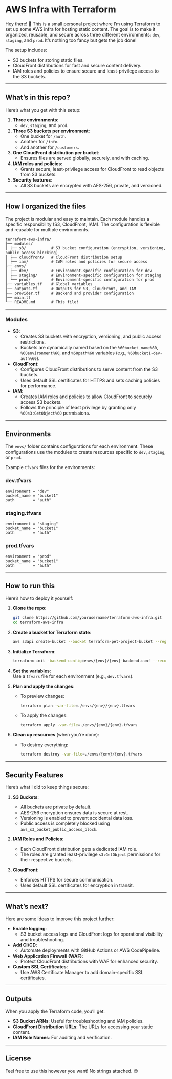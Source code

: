 # AWS Infra with Terraform

Hey there! 👋 This is a small personal project where I’m using Terraform to set up some AWS infra for hosting static content. The goal is to make it organized, reusable, and secure across three different environments: `dev`, `staging`, and `prod`. It’s nothing too fancy but gets the job done!

The setup includes:
- S3 buckets for storing static files.
- CloudFront distributions for fast and secure content delivery.
- IAM roles and policies to ensure secure and least-privilege access to the S3 buckets.

---

## What’s in this repo?

Here’s what you get with this setup:

1. **Three environments**:
    - `dev`, `staging`, and `prod`.
2. **Three S3 buckets per environment**:
    - One bucket for `/auth`.
    - Another for `/info`.
    - And another for `/customers`.
3. **One CloudFront distribution per bucket**:
    - Ensures files are served globally, securely, and with caching.
4. **IAM roles and policies**:
    - Grants secure, least-privilege access for CloudFront to read objects from S3 buckets.
5. **Security features**:
    - All S3 buckets are encrypted with AES-256, private, and versioned.

---

## How I organized the files

The project is modular and easy to maintain. Each module handles a specific responsibility (S3, CloudFront, IAM). The configuration is flexible and reusable for multiple environments.

```  
terraform-aws-infra/
├── modules/
│ ├── s3/           # S3 bucket configuration (encryption, versioning, public access blocking)
│ ├── cloudfront/   # CloudFront distribution setup
│ ├── iam/          # IAM roles and policies for secure access
├── envs/
│ ├── dev/          # Environment-specific configuration for dev
│ ├── staging/      # Environment-specific configuration for staging
│ └── prod/         # Environment-specific configuration for prod
├── variables.tf    # Global variables
├── outputs.tf      # Outputs for S3, CloudFront, and IAM
├── provider.tf     # Backend and provider configuration
├── main.tf  
└── README.md       # This file!
```

---

### **Modules**

- **S3**:
    - Creates S3 buckets with encryption, versioning, and public access restrictions.
    - Buckets are dynamically named based on the `%60bucket_name%60`, `%60environment%60`, and `%60path%60` variables (e.g., `%60bucket1-dev-auth%60`).
- **CloudFront**:
    - Configures CloudFront distributions to serve content from the S3 buckets.
    - Uses default SSL certificates for HTTPS and sets caching policies for performance.
- **IAM**:
    - Creates IAM roles and policies to allow CloudFront to securely access S3 buckets.
    - Follows the principle of least privilege by granting only `%60s3:GetObject%60` permissions.

---

## Environments

The `envs/` folder contains configurations for each environment. These configurations use the modules to create resources specific to `dev`, `staging`, or `prod`.

Example `tfvars` files for the environments:

### **dev.tfvars**
```hcl  
environment = "dev"  
bucket_name = "bucket1"  
path        = "auth"  
```

### **staging.tfvars**
```hcl  
environment = "staging"  
bucket_name = "bucket1"  
path        = "auth"  
```

### **prod.tfvars**
```hcl  
environment = "prod"  
bucket_name = "bucket1"  
path        = "auth"  
```

---

## How to run this

Here’s how to deploy it yourself:

1. **Clone the repo**:  
   ```bash  
   git clone https://github.com/yourusername/terraform-aws-infra.git  
   cd terraform-aws-infra  
   ```

2. **Create a bucket for Terraform state**:  
   ```bash  
   aws s3api create-bucket --bucket terraform-pet-project-bucket --region eu-central-1 --create-bucket-configuration LocationConstraint=eu-central-1  
   ```

3. **Initialize Terraform**:  
   ```bash  
   terraform init -backend-config=envs/{env}/{env}-backend.conf --reconfigure

   ```

4. **Set the variables**:  
   Use a `tfvars` file for each environment (e.g., `dev.tfvars`).

5. **Plan and apply the changes**:
    - To preview changes:
      ```bash  
      terraform plan -var-file=./envs/{env}/{env}.tfvars
      ```
    - To apply the changes:
      ```bash  
      terraform apply -var-file=./envs/{env}/{env}.tfvars
      ```

6. **Clean up resources** (when you're done):
    - To destroy everything:
      ```bash  
      terraform destroy -var-file=./envs/{env}/{env}.tfvars
      ```

---

## Security Features

Here’s what I did to keep things secure:
1. **S3 Buckets**:
    - All buckets are private by default.
    - AES-256 encryption ensures data is secure at rest.
    - Versioning is enabled to prevent accidental data loss.
    - Public access is completely blocked using `aws_s3_bucket_public_access_block`.

2. **IAM Roles and Policies**:
    - Each CloudFront distribution gets a dedicated IAM role.
    - The roles are granted least-privilege `s3:GetObject` permissions for their respective buckets.

3. **CloudFront**:
    - Enforces HTTPS for secure communication.
    - Uses default SSL certificates for encryption in transit.

---

## What’s next?

Here are some ideas to improve this project further:
- **Enable logging**:
    - S3 bucket access logs and CloudFront logs for operational visibility and troubleshooting.
- **Add CI/CD**:
    - Automate deployments with GitHub Actions or AWS CodePipeline.
- **Web Application Firewall (WAF)**:
    - Protect CloudFront distributions with WAF for enhanced security.
- **Custom SSL Certificates**:
    - Use AWS Certificate Manager to add domain-specific SSL certificates.

---

## Outputs

When you apply the Terraform code, you’ll get:
- **S3 Bucket ARNs**: Useful for troubleshooting and IAM policies.
- **CloudFront Distribution URLs**: The URLs for accessing your static content.
- **IAM Role Names**: For auditing and verification.

---

## License

Feel free to use this however you want! No strings attached. 😊
